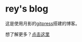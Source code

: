 rey's blog
====================

这是使用月影的[gitpress](http://gitpress.org)搭建的博客。

想了解更多？[点击这里](https://github.com/akira-cn/gitpress)
